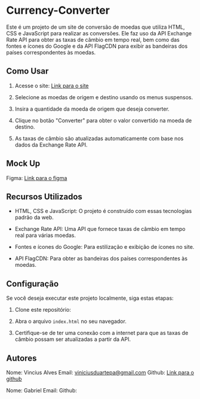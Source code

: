 # Currency-Converter
Este é um projeto de um site de conversão de moedas que utiliza HTML, CSS e JavaScript para realizar as conversões. Ele faz uso da API Exchange Rate API para obter as taxas de câmbio em tempo real, bem como das fontes e ícones do Google e da API FlagCDN para exibir as bandeiras dos países correspondentes às moedas.

## Como Usar

1. Acesse o site: [Link para o site](https://currency-converter-beryl-tau.vercel.app/)

2. Selecione as moedas de origem e destino usando os menus suspensos.

3. Insira a quantidade da moeda de origem que deseja converter.

4. Clique no botão "Converter" para obter o valor convertido na moeda de destino.

5. As taxas de câmbio são atualizadas automaticamente com base nos dados da Exchange Rate API.

## Mock Up

Figma: [Link para o figma](https://www.figma.com/file/nYkYcd7pZqpbLfpcdB7K5K/Currency-Converter?type=design&node-id=0%3A1&mode=design&t=B0AVAphzxwUs4xs9-1)


## Recursos Utilizados

- HTML, CSS e JavaScript: O projeto é construído com essas tecnologias padrão da web.

- Exchange Rate API: Uma API que fornece taxas de câmbio em tempo real para várias moedas.

- Fontes e ícones do Google: Para estilização e exibição de ícones no site.

- API FlagCDN: Para obter as bandeiras dos países correspondentes às moedas.

## Configuração

Se você deseja executar este projeto localmente, siga estas etapas:

1. Clone este repositório:

2. Abra o arquivo `index.html` no seu navegador.

3. Certifique-se de ter uma conexão com a internet para que as taxas de câmbio possam ser atualizadas a partir da API.

## Autores

Nome: Vincius Alves
Email: viniciusduartepa@gmail.com
Github: [Link para o github](https://github.com/viniciusduartepa) 

Nome: Gabriel
Email:
Github: 

